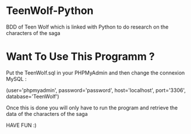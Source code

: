 # TeenWolf-Python
BDD of Teen Wolf which is linked with Python to do research on the characters of the saga

# Want To Use This Programm ?

Put the TeenWolf.sql in your PHPMyAdmin and then change the connexion MySQL :

(user='phpmyadmin', password='password', host='localhost', port='3306', database='TeenWolf')

Once this is done you will only have to run the program and retrieve the data of the characters of the saga

HAVE FUN :)